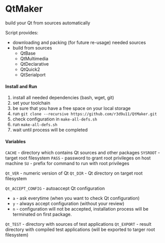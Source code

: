 # QtMaker
build your Qt from sources automatically

Script provides:
* downloading and packing (for future re-usage) needed sources
* build from sources 
  * QtBase
  * QtMultimedia
  * QtDeclarative
  * QtQuick2
  * QtSerialport

#### Install and Run

1. install all needed dependencies (bash, wget, git)
2. set your toolchain
3. be sure that you have a free space on your local storage
4. run `git clone --recursive https://github.com/r3d9u11/QtMaker.git`
5. check configuration in `make-all-defs.sh`
6. run `make-all-defs.sh`
7. wait until process will be completed

#### Variables

`CACHE` - directory which contains Qt sources and other packages
`SYSROOT` - target root filesystem
`PASS` - password to grant root privileges on host machine
`SU` - prefix for command to run with root privileges

`Qt_VER` - numeric version of Qt
`Qt_DIR` - Qt directory on target root filesystem

`Qt_ACCEPT_CONFIG` - autoaccept Qt configuration
* `a` - ask everytime (when you want to check Qt configuration)
* `y` - always accept configuration (without your review)
* `n` - configuration will not be accepted, installation process will be terminated on first package.

`Qt_TEST` - directory with sources of test applications
`Qt_EXPORT` - result directory with compiled test applications (will be exported to targer root filesystem)